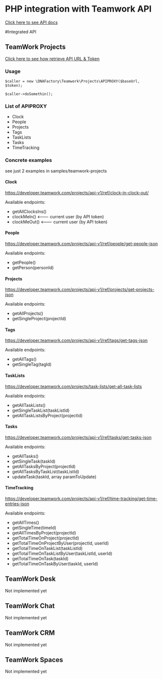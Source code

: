 # PHP integration with Teamwork API

[Click here to see API docs](https://developer.teamwork.com/)

#Integrated API

## TeamWork Projects

[Click here to see how retrieve API URL & Token](https://developer.teamwork.com/projects/apikey/key)

### Usage

`$caller = new \DNAFactory\Teamwork\Projects\APIPROXY($baseUrl, $token);`

`$caller->doSomethin();`

### List of APIPROXY

- Clock
- People
- Projects
- Tags
- TaskLists
- Tasks
- TimeTracking

### Concrete examples

see just 2 examples in samples/teamwork-projects

#### Clock

https://developer.teamwork.com/projects/api-v1/ref/clock-in-clock-out/

Available endpoints:

- getAllClocksIns()
- clockMeIn() <--- current user (by API token)
- clockMeOut() <--- current user (by API token)


#### People

https://developer.teamwork.com/projects/api-v1/ref/people/get-people-json

Available endpoints:

- getPeople()
- getPerson(personId)


#### Projects

https://developer.teamwork.com/projects/api-v1/ref/projects/get-projects-json

Available endpoints:

- getAllProjects()
- getSingleProject(projectId)


#### Tags

https://developer.teamwork.com/projects/api-v1/ref/tags/get-tags-json

Available endpoints:

- getAllTags()
- getSingleTag(tagId)


#### TaskLists

https://developer.teamwork.com/projects/task-lists/get-all-task-lists

Available endpoints:

- getAllTaskLists()
- getSingleTaskList(taskListId)
- getAllTaskListsByProject(projectId)


#### Tasks

https://developer.teamwork.com/projects/api-v1/ref/tasks/get-tasks-json

Available endpoints:

- getAllTasks()
- getSingleTask(taskId)
- getAllTasksByProject(projectId)
- getAllTasksByTaskList(taskListId)
- updateTask(taskId, array paramToUpdate)


#### TimeTracking

https://developer.teamwork.com/projects/api-v1/ref/time-tracking/get-time-entries-json

Available endpoints:

- getAllTimes()
- getSingleTime(timeId)
- getAllTimesByProject(projectId)
- getTotalTimeOnProject(projectId)
- getTotalTimeOnProjectByUser(projectId, userId)
- getTotalTimeOnTaskList(taskListId)
- getTotalTimeOnTaskListByUser(taskListId, userId)
- getTotalTimeOnTask(taskId)
- getTotalTimeOnTaskByUser(taskId, userId)


## TeamWork Desk

Not implemented yet

## TeamWork Chat

Not implemented yet

## TeamWork CRM

Not implemented yet

## TeamWork Spaces

Not implemented yet